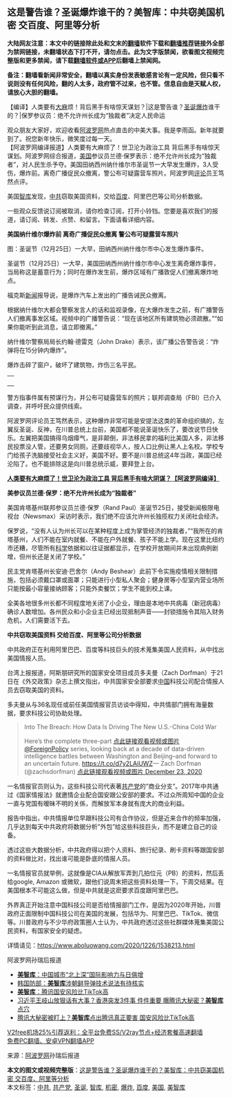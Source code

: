  <h2>这是警告谁？圣诞爆炸谁干的？美智库：中共窃美国机密 交百度、阿里等分析</h2> <p class="notice"><b>大陆网友注意：本文中的链接除此处和文末的<a href="https://github.com/bannedbook/fanqiang" >翻墙</a>软件下载和<a href="https://github.com/killgcd/justmysocks/blob/master/README.md">翻墙推荐</a>链接外全部为禁网链接，未翻墙状态下打不开，请勿点击。此为文字版禁闻，欲看图文视频完整版和更多禁闻，请下载<a href="https://github.com/bannedbook/fanqiang">翻墙软件或APP</a>后翻墙上禁闻网。</p><p>备注：翻墙看新闻非常安全，翻墙以真实身份发表敏感言论有一定风险，但只看不说则没有任何风险，翻的人太多，政府管不过来，也不管。信息自由是天赋人权，请放心大胆的翻墙。</b></p>  <div class="entry"> <p id="summary">【编译】人类要有<span class='wp_keywordlink'><a href="https://www.bannedbook.org/bnews/lifebaike/20181016/1013890.html" title="中国留学生试了一下大麻 结果死在回国路上" target="_blank">大麻</a></span>烦！背后黑手有啥惊天谋划？|这是警告谁？<a href="https://www.bannedbook.org/bnews/tag/%E5%9C%A3%E8%AF%9E/" class="st_tag internal_tag" rel="tag" title="标签 圣诞 下的日志">圣诞</a><a href="https://www.bannedbook.org/bnews/tag/%e7%88%86%e7%82%b8/" class="st_tag internal_tag" rel="tag" title="标签 爆炸 下的日志">爆炸</a>谁干的？|保罗参议员：绝不允许州长成为“独裁者”决定人民命运</p> <p>观众朋友大家好，欢迎收看<span class='wp_keywordlink_affiliate'><a href="https://www.aboluowang.com/" title="阿波罗网" target="_blank">阿波罗网</a></span>热点直击的中美大事。我是李雨函。新年就要到了。祝您新年快乐，微笑度过每一天。<br />【阿波罗网编译报道】人类要有大麻烦了！世卫沦为政治工具 背后黑手有啥惊天谋划。阿波罗网综合报道，<a href="https://www.bannedbook.org/bnews/tag/%e7%be%8e%e5%9b%bd/" class="st_tag internal_tag" rel="tag" title="标签 美国 下的日志">美国</a>参议员兰德‧保罗表示：绝不允许州长成为“独裁者”，对人民生杀予夺。美国田纳西州纳什维尔市圣诞节一大早发生爆炸，3人受伤，爆炸前。离奇广播促民众撤离，警公布可疑露营车照片。阿波罗网<span class='wp_keywordlink_affiliate'><a href="https://www.bannedbook.org/bnews/comments/" title="新闻评论" target="_blank">评论</a></span>员王笃然点评。</p> <p>美国<a href="https://www.bannedbook.org/bnews/tag/%e6%99%ba%e5%ba%93/" class="st_tag internal_tag" rel="tag" title="标签 智库 下的日志">智库</a>发现，<a href="https://www.bannedbook.org/bnews/tag/%e4%b8%ad%e5%85%b1/" class="st_tag internal_tag" rel="tag" title="标签 中共 下的日志">中共</a>窃取美国资料，交给<a href="https://www.bannedbook.org/bnews/tag/%e7%99%be%e5%ba%a6/" class="st_tag internal_tag" rel="tag" title="标签 百度 下的日志">百度</a>、阿里巴巴等公司分析数据。</p> <p>一些观众反馈说订阅被取消，请你检查订阅，打开小铃铛。您要是喜欢我们的报道，请订阅、转发、点赞、和留言。下面请看详细内容。</p> <p><strong>美国纳什维尔爆炸前 离奇广播促民众撤离&nbsp;警公布可疑露营车照片 </strong></p> <p>图：圣诞节（12月25日）一大早，田纳西州纳什维尔市中心发生爆炸事件。</p> <p>圣诞节（12月25日）一大早，美国田纳西州纳什维尔市中心发生离奇爆炸事件，当局称这是蓄意行为；同时在爆炸发生前，爆炸区域有广播敦促人们撤离爆炸地点。</p> <p>福克斯<span class='wp_keywordlink_affiliate'><a href="https://www.bannedbook.org/" title="新闻">新闻</a></span>报导说，是爆炸汽车上发出的广播告诫民众撤离。</p>  <p>根据纳什维尔大都会警察发言人的话和监视录像，在大爆炸发生之前，有广播警告人们撤离事发区域。视频中的广播警告说：“现在该地区所有建筑物必须疏散。”“如果你能听到此消息，请立即撤离。”</p> <p>纳什维尔警察局局长约翰·德雷克（John Drake）表示，该广播公告警告说：“炸弹将在15分钟内爆炸”。</p> <p>爆炸击碎了窗户，破坏了建筑物，炸伤三名平民。</p> <table border="0" width="675"> <tbody> <tr> <td colspan="3"> <p></p> </td> </tr> </tbody> </table> <p>警方指事件属有预谋行为，并公布可疑露营车的照片；联邦调查局（FBI）已介入调查，并呼吁民众提供线索。</p> <p>阿波罗网评论员王笃然表示，这种爆炸非常可能是安提法这类的革命组织搞的，左翼反圣诞、反神，在川普总统上台前，美国都不能说圣诞快乐了，要改说节日快乐。左翼把美国搞得乌烟瘴气，是非颠倒，非法移民拿的福利比美国人多，非法移民投票没人管，还要男女同厕，还要歧视华人，按人口比例让黑人上名校。学校专门给孩子洗脑接受社会主义好，美国不好。要不是川普总统这4年当政，美国已经沦陷了。也不能排除这是向川普总统示威，要拜登上台。</p> <p><a href="https://www.aboluowang.com/2020/1226/1538446.html"><strong>人类要有大麻烦了！世卫沦为政治工具 背后黑手有啥大阴谋？【阿波罗网编译】</strong></a></p> <p><strong>美参议员兰德‧保罗：绝不允许州长成为“独裁者”</strong></p>  <p>美国肯塔基州联邦参议员兰德‧保罗（Rand Paul）圣诞节25日，接受新闻极限电视台（Newsmax）采访时表示，我们绝不应该允许州长独揽权力关闭社会经济。</p> <p>保罗说，“没有人认为州长可以在某种程度上成为掌管经济的独裁者，”“我所在的肯塔基州，人们不能在室内就餐、不能在户外就餐、孩子不能上学。现在这里比纽约市还糟，尽管所有<span class='wp_keywordlink'><a href="https://www.bannedbook.org/forum11/topic309.html" title="禁片：“科学”的棍子" target="_blank">科学</a></span>依据和以往证据都显示，在学校开放期间并未出现病例剧增，但州长还是关闭了学校。”</p> <p>民主党肯塔基州长安迪‧巴舍尔（Andy Beshear）此前下令实施疫情相关限制措施，包括必须戴口罩或面罩；只能进行小型私人聚会；健身房等小型室内营业场所只能按最小容量接纳顾客；只能外卖餐饮；学生不能到校上课。</p> <p>全美各地很多州长都不同程度地关闭了小企业，理由是本地中共病毒（新冠病毒）确诊人数增加。各州民众和小企业主已经出现抵制声音——封锁措施令其陷入财务危机，人们需要活下去。</p> <p><strong>中共窃取美国资料 交给百度、阿里等公司分析数据</strong></p> <p>中共政府正在利用阿里巴巴、百度等科技巨头的技术蒐集美国人民资料，从中找出美国情报人员。&nbsp;</p> <p>台湾上报报道，阿斯朋研究所的国家安全项目成员多夫曼（Zach Dorfman）于21日在《外交政策》杂志上撰文指出，中共国家安全部要求<span class='wp_keywordlink_affiliate'><a href="https://www.bannedbook.org/" title="中国" target="_blank">中国</a></span>科技公司配合情报人员去窃取美国的资料。</p> <p dir="ltr">多夫曼从与36名现任或前任美国情报官员访谈中得知，中共情部门拥有海量数据，要求科技公司协助处理。&nbsp;</p>  <blockquote><p>Into The Breach: How Data Is Driving The New U.S.-China Cold War</p> <p>Here&#8217;s the complete three-part <a href="https://twitter.com/ForeignPolicy?ref_src=twsrc%5Etfw">点此链接观看视频或图片 @ForeignPolicy</a> series, looking back at a decade of data-driven intelligence battles between Washington and Beijing&#8211;and forward to an uncertain future. <a href="https://t.co/d7y2LAiUWZ">https://t.co/d7y2LAiUWZ</a>— Zach Dorfman (@zachsdorfman) <a href="https://twitter.com/zachsdorfman/status/1341856839034576896?ref_src=twsrc%5Etfw">点此链接观看视频或图片 December 23, 2020</a></p></blockquote> <p dir="ltr">一名情报官员则认为，这些科技公司代表著<a href="https://www.bannedbook.org/bnews/tag/%e5%85%b1%e4%ba%a7%e5%85%9a/" class="st_tag internal_tag" rel="tag" title="标签 共产党 下的日志">共产党</a>的&#8221;商业分支&#8221;。2017年中共通过《国家情报法》就邀情企业配合国安跟公安部的要求。不过众所周知中国的企业一直与党国有暧昧不明的关係，而解放军本身就有庞大的商业利益。&nbsp;</p> <p dir="ltr">报告中指出，中共情报单位早跟科技公司有合作协议，但是近来合作的频率加强，几乎达到每天中共政府将数据分析&#8221;外包&#8221;给这些科技巨头，而不是建立自己的设备。&nbsp;</p> <p dir="ltr">透过这些大数据分析，中共政府得以把个人资料、旅行纪录、刷卡资料等跟国安部的资料做比对，找出谁可能是卧底的情报人员。</p> <p dir="ltr">一名情报官员就举例，这就像是CIA从解放军弄到几拍位元（PB）的资料，然后丢给google, Amazon 或微软，跟他们说周末把这些资料处理一下，下周交结果。在美国根本不可能这么做，但是中共就是这麽要求百度跟阿里巴巴。&nbsp;</p> <p>外界真正开始注意中国科技公司是否给情报部门工作，是因为2020年开始，川普政府正面限制中国科技公司在美国的发展，包括华为、阿里巴巴、TikTok、微信等。川普政府与不少华府政策圈人士认为，中共政府透过这些社群媒体蒐集美国公民资料，有国家安全的疑虑。&nbsp;</p> <p>详情请见：<a href="https://www.aboluowang.com/2020/1226/1538213.html">https://www.aboluowang.com/2020/1226/1538213.html</a></p>  <p>阿波罗网孙瑞后报道</p> <ul class='op-related-articles' title='相关阅读'> <li><a href='https://www.bannedbook.org/bnews/headline/20201225/1454434.html' target='_blank'><b>美智库</b>：中国城市“北上深”国际影响力与日俱增</a></li> <li><a href='https://www.bannedbook.org/bnews/baitai/20201119/1433606.html' target='_blank'>韩国防部：<b>美智库</b>涉朝鲜导弹技术说法有待核实</a></li> <li><a href='https://www.bannedbook.org/bnews/bannedvideo/20201103/1424616.html' target='_blank'><b>美智库</b>：腾讯国安风险比TikTok高</a></li> <li><a href='https://www.bannedbook.org/bnews/topimagenews/20201102/1424072.html' target='_blank'>习近平王岐山放狠话有大事？香港突发3件事 件件重要 曝腾讯大秘密？<b>美智库</b>点穴</a></li> <li><a href='https://www.bannedbook.org/bnews/cbnews/20201101/1423834.html' target='_blank'>腾讯大秘密被盯上？<b>美智库</b>点出腾讯真正要害 国安风险比TikTok高</a></li> </ul> <p class="texttj"> <a href="https://github.com/bannedbook/fanqiang/wiki/V2ray%E6%9C%BA%E5%9C%BA" target="_blank">V2free机场25%引荐返利：全平台免费SS/V2ray节点+经济套餐高速翻墙</a><br/> <a href="https://github.com/bannedbook/fanqiang/wiki/%E7%A6%81%E9%97%BB%E7%BD%91%E5%AE%89%E5%8D%93%E7%BF%BB%E5%A2%99%E6%96%B0%E9%97%BBAPP" target="_blank">免费PC翻墙、安卓VPN翻墙APP</a></p><p> 来源：<a href="https://www.aboluowang.com/2020/1227/1538581.html" target="_blank">阿波罗网</a>孙瑞后报道 </p><a name='sharetosocial'></a>       <div><b>本文的图文或视频完整版</b>：<a href='https://www.bannedbook.org/bnews/topimagenews/20201227/1455669.html'>这是警告谁？圣诞爆炸谁干的？美智库：中共窃美国机密 交百度、阿里等分析</a></div>  </div><!--END ENTRY--> <div class="postfooter"> <div>本文标签：<a href="https://www.bannedbook.org/bnews/tag/%e4%b8%ad%e5%85%b1/" rel="tag">中共</a>, <a href="https://www.bannedbook.org/bnews/tag/%e5%85%b1%e4%ba%a7%e5%85%9a/" rel="tag">共产党</a>, <a href="https://www.bannedbook.org/bnews/tag/%E5%9C%A3%E8%AF%9E/" rel="tag">圣诞</a>, <a href="https://www.bannedbook.org/bnews/tag/%e6%99%ba%e5%ba%93/" rel="tag">智库</a>, <a href="https://www.bannedbook.org/bnews/tag/%E6%9C%BA%E5%AF%86/" rel="tag">机密</a>, <a href="https://www.bannedbook.org/bnews/tag/%e7%88%86%e7%82%b8/" rel="tag">爆炸</a>, <a href="https://www.bannedbook.org/bnews/tag/%e7%99%be%e5%ba%a6/" rel="tag">百度</a>, <a href="https://www.bannedbook.org/bnews/tag/%e7%be%8e%e5%9b%bd/" rel="tag">美国</a>, <a href="https://www.bannedbook.org/bnews/tag/%E7%BE%8E%E6%99%BA%E5%BA%93/" rel="tag">美智库</a></div>  </div><!--END POSTFOOTER--> 